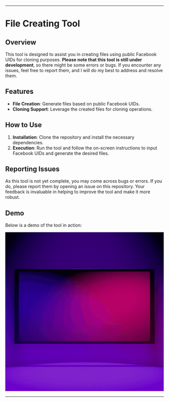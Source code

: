 
---

# File Creating Tool

## Overview

This tool is designed to assist you in creating files using public Facebook UIDs for cloning purposes. **Please note that this tool is still under development**, so there might be some errors or bugs. If you encounter any issues, feel free to report them, and I will do my best to address and resolve them.

## Features

- **File Creation**: Generate files based on public Facebook UIDs.
- **Cloning Support**: Leverage the created files for cloning operations.

## How to Use

1. **Installation**: Clone the repository and install the necessary dependencies.
2. **Execution**: Run the tool and follow the on-screen instructions to input Facebook UIDs and generate the desired files.

## Reporting Issues

As this tool is not yet complete, you may come across bugs or errors. If you do, please report them by opening an issue on this repository. Your feedback is invaluable in helping to improve the tool and make it more robust.

## Demo

Below is a demo of the tool in action:

![Demo](file.gif)

---
